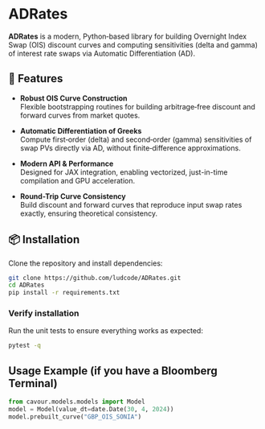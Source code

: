 # ADRates

**ADRates** is a modern, Python‐based library for building Overnight Index Swap (OIS) discount curves and computing sensitivities (delta and gamma) of interest rate swaps via Automatic Differentiation (AD).

## 🚀 Features

- **Robust OIS Curve Construction**  
  Flexible bootstrapping routines for building arbitrage‐free discount and forward curves from market quotes.

- **Automatic Differentiation of Greeks**  
  Compute first‐order (delta) and second‐order (gamma) sensitivities of swap PVs directly via AD, without finite‐difference approximations.

- **Modern API & Performance**  
  Designed for JAX integration, enabling vectorized, just-in-time compilation and GPU acceleration.

- **Round-Trip Curve Consistency**  
  Build discount and forward curves that reproduce input swap rates exactly, ensuring theoretical consistency.

## 📦 Installation

Clone the repository and install dependencies:

```bash
git clone https://github.com/ludcode/ADRates.git
cd ADRates
pip install -r requirements.txt

```

### Verify installation

Run the unit tests to ensure everything works as expected:

```bash
pytest -q
```

## Usage Example (if you have a Bloomberg Terminal)

```python
from cavour.models.models import Model
model = Model(value_dt=date.Date(30, 4, 2024))
model.prebuilt_curve("GBP_OIS_SONIA")
```


